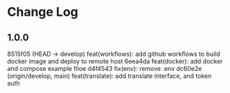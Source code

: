 # Change Log

## 1.0.0

8515f05 (HEAD -> develop) feat(workflows): add github workflows to build docker image and deploy to remote host
6eea4da feat(docker): add docker and compose example filoe
d4f4543 fix(env): remove .env
dc60e2e (origin/develop, main) feat(translate): add translate interface, and token auth
